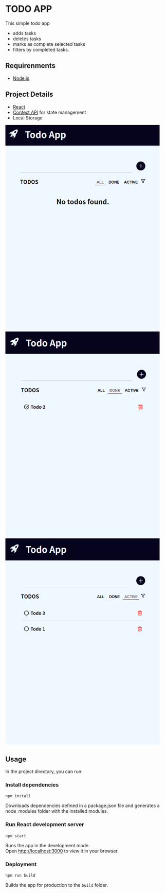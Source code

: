 # TODO APP
This simple todo app
- adds tasks
- deletes tasks
- marks as complete selected tasks
- filters by completed tasks.

## Requirenments
- [Node.js](https://nodejs.org/)

## Project Details
- [React](https://reactjs.org/)
- [Context API](https://reactjs.org/docs/context.html) for state management
- Local Storage

<div align="left">
  <img src="https://raw.githubusercontent.com/ipeksalk/todo-app/main/src/assets/app-img1.png" alt="app-img1" width="480"/>
  <img src="https://raw.githubusercontent.com/ipeksalk/todo-app/main/src/assets/app-img2.png" alt="app-img2" width="480"/>
  <img src="https://raw.githubusercontent.com/ipeksalk/todo-app/main/src/assets/app-img3.png" alt="app-img3" width="480"/>
</div>

## Usage

In the project directory, you can run:

### Install dependencies

```
npm install
```
Downloads dependencies defined in a package.json file and generates a node_modules folder with the installed modules.

### Run React development server

```
npm start
```

Runs the app in the development mode.\
Open [http://localhost:3000](http://localhost:3000) to view it in your browser.

### Deployment

```
npm run build
```

Builds the app for production to the `build` folder.